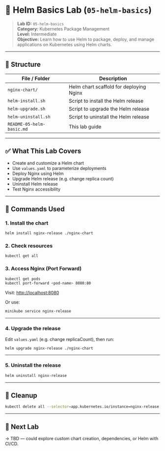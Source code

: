 # 🧭 Helm Basics Lab (`05-helm-basics`)

> **Lab ID:** `05-helm-basics`  
> **Category:** Kubernetes Package Management  
> **Level:** Intermediate  
> **Objective:** Learn how to use Helm to package, deploy, and manage applications on Kubernetes using Helm charts.

---

## 📁 Structure

| File / Folder        | Description |
|----------------------|-------------|
| `nginx-chart/`       | Helm chart scaffold for deploying Nginx |
| `helm-install.sh`    | Script to install the Helm release |
| `helm-upgrade.sh`    | Script to upgrade the Helm release |
| `helm-uninstall.sh`  | Script to uninstall the Helm release |
| `README-05-helm-basic.md` | This lab guide |

---

## ✅ What This Lab Covers

- Create and customize a Helm chart
- Use `values.yaml` to parameterize deployments
- Deploy Nginx using Helm
- Upgrade Helm release (e.g. change replica count)
- Uninstall Helm release
- Test Nginx accessibility

---

## 🚀 Commands Used

### 1. Install the chart

```bash
helm install nginx-release ./nginx-chart
```

### 2. Check resources

```bash
kubectl get all
```

### 3. Access Nginx (Port Forward)

```bash
kubectl get pods
kubectl port-forward <pod-name> 8080:80
```

Visit: [http://localhost:8080](http://localhost:8080)

Or use:

```bash
minikube service nginx-release
```

---

### 4. Upgrade the release

Edit `values.yaml` (e.g. change replicaCount), then run:

```bash
helm upgrade nginx-release ./nginx-chart
```

---

### 5. Uninstall the release

```bash
helm uninstall nginx-release
```

---

## 🧹 Cleanup

```bash
kubectl delete all --selector=app.kubernetes.io/instance=nginx-release
```

---

## 🔗 Next Lab

→ TBD — could explore custom chart creation, dependencies, or Helm with CI/CD.
